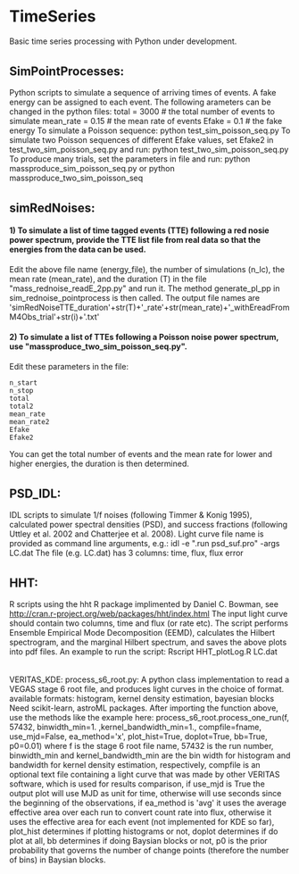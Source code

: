 # TimeSeries
Basic time series processing with Python under development. 
######
## SimPointProcesses:
Python scripts to simulate a sequence of arriving times of events. A fake energy can be assigned to each event. 
The following arameters can be changed in the python files:
total = 3000 # the total number of events to simulate
mean_rate = 0.15 # the mean rate of events
Efake = 0.1 # the fake energy
To simulate a Poisson sequence:
python test_sim_poisson_seq.py
To simulate two Poisson sequences of different Efake values, set Efake2 in test_two_sim_poisson_seq.py and run:
python test_two_sim_poisson_seq.py
To produce many trials, set the parameters in file and run:
python massproduce_sim_poisson_seq.py 
or
python massproduce_two_sim_poisson_seq
######
######
## simRedNoises:
#### 1) To simulate a list of time tagged events (TTE) following a red nosie power spectrum, provide the TTE list file from real data so that the energies from the data can be used. 
Edit the above file name (energy_file), the number of simulations (n_lc), the mean rate (mean_rate), and the duration (T) in the file "mass_rednoise_readE_2pp.py" and run it. 
The method generate_pl_pp in sim_rednoise_pointprocess is then called. 
The output file names are 'simRedNoiseTTE_duration'+str(T)+'_rate'+str(mean_rate)+'_withEreadFromM4Obs_trial'+str(i)+'.txt'
#### 2) To simulate a list of TTEs following a Poisson noise power spectrum, use "massproduce_two_sim_poisson_seq.py". 
Edit these parameters in the file: 
```
n_start 
n_stop  
total   
total2  
mean_rate 
mean_rate2 
Efake 
Efake2 
```
You can get the total number of events and the mean rate for lower and higher energies, the duration is then determined. 
######
######
## PSD_IDL: 
IDL scripts to simulate 1/f noises (following Timmer & Konig 1995), calculated power spectral densities (PSD), and success fractions (following Uttley et al. 2002 and Chatterjee et al. 2008). 
Light curve file name is provided as command line arguments, e.g.: 
idl -e ".run psd_suf.pro" -args LC.dat
The file (e.g. LC.dat) has 3 columns: time, flux, flux error
######
######
## HHT: 
R scripts using the hht R package implimented by Daniel C. Bowman, see 
http://cran.r-project.org/web/packages/hht/index.html
The input light curve should contain two columns, time and flux (or rate etc). The script performs Ensemble Empirical Mode Decomposition (EEMD), calculates the Hilbert spectrogram, and the marginal Hilbert spectrum, and saves the above plots into pdf files. 
An example to run the script:
Rscript HHT_plotLog.R LC.dat
######
######
VERITAS_KDE: 
process_s6_root.py:
A python class implementation to read a VEGAS stage 6 root file, 
and produces light curves in the choice of format.
available formats: histogram, kernel density estimation, bayesian blocks
Need scikit-learn, astroML packages. 
After importing the function above, use the methods like the example here:
process_s6_root.process_one_run(f, 57432, binwidth_min=1. ,kernel_bandwidth_min=1., compfile=fname, use_mjd=False, ea_method='x', plot_hist=True, doplot=True, bb=True, p0=0.01) 
where f is the stage 6 root file name, 
57432 is the run number, 
binwidth_min and kernel_bandwidth_min are the bin width for histogram and bandwidth for kernel density estimation, respectively, 
compfile is an optional text file containing a light curve that was made by other VERITAS software, which is used for results comparison, 
if use_mjd is True the output plot will use MJD as unit for time, otherwise will use seconds since the beginning of the observations, 
if ea_method is 'avg' it uses the average effective area over each run to convert count rate into flux, otherwise it uses the effective area for each event (not implemented for KDE so far), 
plot_hist determines if plotting histograms or not, 
doplot determines if do plot at all, 
bb determines if doing Baysian blocks or not, 
p0 is the prior probability that governs the number of change points (therefore the number of bins) in Baysian blocks. 

######

